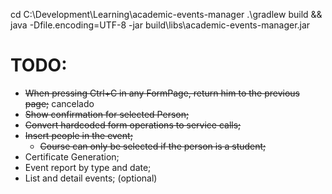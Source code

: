 cd C:\Development\Learning\academic-events-manager
.\gradlew build && java -Dfile.encoding=UTF-8 -jar build\libs\academic-events-manager.jar

# TODO:

- ~~When pressing Ctrl+C in any FormPage, return him to the previous page;~~ cancelado
- ~~Show confirmation for selected Person;~~
- ~~Convert hardcoded form operations to service calls;~~
- ~~Insert people in the event;~~
  - ~~Course can only be selected if the person is a student;~~
- Certificate Generation;
- Event report by type and date;
- List and detail events; (optional)